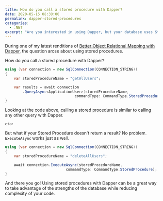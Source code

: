```yaml
---
title: How do you call a stored procedure with Dapper?
date: 2020-05-15 08:30:00
permalink: dapper-stored-procedures
categories:
  - .NET
excerpt: "Are you interested in using Dapper, but your database uses Stored Procedures?  No problem!"
---
```


During one of my latest renditions of [Better Object Relational Mapping with Dapper](), the question arose about using stored procedures.

How do you call a stored procedure with Dapper?

```csharp
using (var connection = new SqlConnection(CONNECTION_STRING))
{
    var storedProcedureName = "getAllUsers";

    var results = await connection
        .QueryAsync<ApplicationUser>(storedProcedureName, 
                                commandType: CommandType.StoredProcedure);
}
```

Looking at the code above, calling a stored procedure is similar to calling any other query with Dapper.

`cta:`

But what if your Stored Procedure doesn't return a result?  No problem.  `ExecuteAsync` works just as well.

```csharp
using (var connection = new SqlConnection(CONNECTION_STRING))
{
    var storedProcedureName = "deleteAllUsers";

    await connection.ExecuteAsync(storedProcedureName, 
                            commandType: CommandType.StoredProcedure);
}
```  

And there you go!  Using stored procedures with Dapper can be a great way to take advantage of the strengths of the database while reducing complexity of your code.

